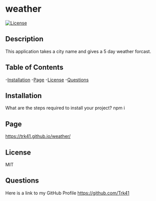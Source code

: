 # weather
  [![License](https://img.shields.io/badge/License-MIT-blue.svg)](https://opensource.org/licenses/MIT)
  
  
  ## Description
 This application takes a city name and gives a 5 day weather forcast. 

  ## Table of Contents
  -[Installation](#installation)
  -[Page](#Page)
  -[License](#license)
  -[Questions](#questions)

  ## Installation
  What are the steps required to install your project?
  npm i

  ## Page
  https://trk41.github.io/weather/


  ## License
  MIT

  ## Questions
  Here is a link to my GitHub Profile https://github.com/Trk41